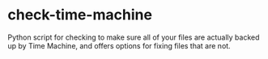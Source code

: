 # check-time-machine
Python script for checking to make sure all of your files are actually backed up by Time Machine, and offers options for fixing files that are not.
